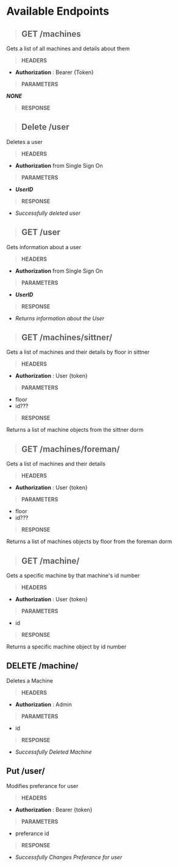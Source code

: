 # Available Endpoints

> ## **GET** /machines

Gets a list of all machines and details about them

> **HEADERS**  

- **Authorization** : Bearer {Token}

> **PARAMETERS**

***NONE***

> **RESPONSE**

> ## **Delete** /user

Deletes a user 

> **HEADERS**  

- **Authorization** from Single Sign On 

> **PARAMETERS**

- ***UserID***

> **RESPONSE**
- *Successfully deleted user*

> ## **GET** /user

Gets information about a user

> **HEADERS**  

- **Authorization** from Single Sign On

> **PARAMETERS**

- ***UserID***

> **RESPONSE**
- *Returns information about the User*

>## **GET** /machines/sittner/<floor>

Gets a list of machines and their details by floor in sittner

> **HEADERS**

- **Authorization** : User {token}

> **PARAMETERS**

- floor
- id???

> **RESPONSE**

Returns a list of machine objects from the sittner dorm

>## **GET** /machines/foreman/<floor>

Gets a list of machines and their details 

> **HEADERS**

 - **Authorization** : User {token}

 > **PARAMETERS**

 - floor
 - id???

 > **RESPONSE**

 Returns a list of machines objects by floor from the foreman dorm

>## **GET** /machine/<id>

Gets a specific machine by that machine's id number

> **HEADERS**

- **Authorization** : User {token}

> **PARAMETERS**

- id

> **RESPONSE**

Returns a specific machine object by id number

## **DELETE** /machine/<id>

Deletes a Machine

> **HEADERS**  

- **Authorization** : Admin 

> **PARAMETERS**

- id

> **RESPONSE**
- *Successfully Deleted Machine*

## **Put** /user/<id>

Modifies preferance for user

> **HEADERS**  

- **Authorization** : Bearer {token}

> **PARAMETERS**

- preferance id

> **RESPONSE**
- *Successfully Changes Preferance for user*
